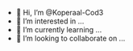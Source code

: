- 👋 Hi, I’m @Koperaal-Cod3
- 👀 I’m interested in ... 
- 🌱 I’m currently learning ... 
- 💞️ I’m looking to collaborate on ... 

<!---
Koperaal-Cod3/Koperaal-Cod3 is a ✨ special ✨ repository because its `README.md` (this file) appears on your GitHub profile.
You can click the Preview link to take a look at your changes.
--->
